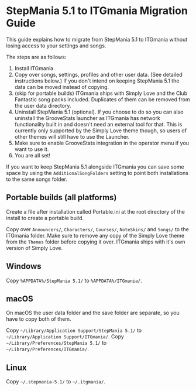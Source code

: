 StepMania 5.1 to ITGmania Migration Guide
=========================================

This guide explains how to migrate from StepMania 5.1 to ITGmania without losing access to your settings and songs.

The steps are as follows:

1. Install ITGmania.
2. Copy over songs, settings, profiles and other user data. (See detailed instructions below.)
   If you don't intend on keeping StepMania 5.1 the data can be moved instead of copying.
3. (skip for portable builds) ITGmania ships with Simply Love and the Club Fantastic song packs included. Duplicates of them can be removed from the user data directory.
4. Uninstall StepMania 5.1 (optional).
   If you choose to do so you can also uninstall the GrooveStats launcher as ITGmania has network functionality built in and doesn't need an external tool for that. This is currently only supported by the Simply Love theme though, so users of other themes will still have to use the Launcher.
5. Make sure to enable GrooveStats integration in the operator menu if you want to use it.
6. You are all set!

If you want to keep StepMania 5.1 alongside ITGmania you can save some space by using the `AdditionalSongFolders` setting to point both installations to the same songs folder.

## Portable builds (all platforms)

Create a file after installation called Portable.ini at the root directory of the install to create a portable build.

Copy over `Announcers/`, `Characters/`, `Courses/`, `NoteSkins/` and `Songs/` to the ITGmania folder.
Make sure to remove any copy of the Simply Love theme from the `Themes` folder before copying it over. ITGmania ships with it's own version of Simply Love.

## Windows

Copy `%APPDATA%/StepMania 5.1/` to `%APPDATA%/ITGmania/`.

## macOS

On macOS the user data folder and the save folder are separate, so you have to copy both of them.

Copy `~/Library/Application Support/StepMania 5.1/` to `~/Library/Application Support/ITGmania/`.
Copy `~/Library/Preferences/StepMania 5.1/` to `~/Library/Preferences/ITGmania/`.

## Linux

Copy `~/.stepmania-5.1/` to `~/.itgmania/`.
